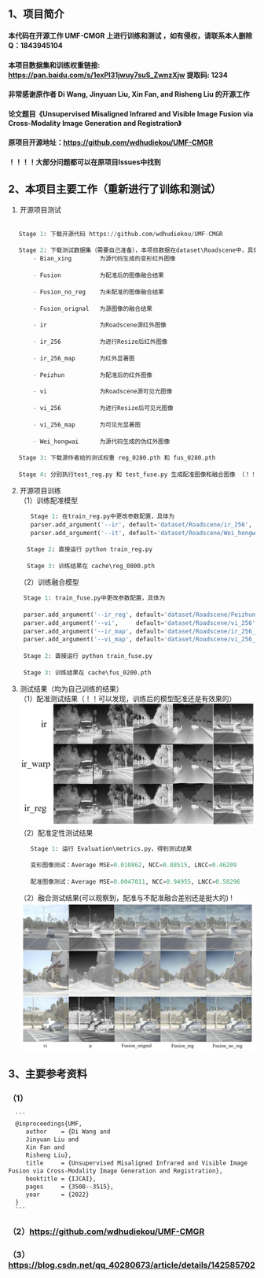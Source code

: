 ## 1、项目简介


#### 本代码在开源工作 UMF-CMGR 上进行训练和测试 ，如有侵权，请联系本人删除 Q：1843945104

####  本项目数据集和训练权重链接: https://pan.baidu.com/s/1exPI31jwuy7suS_ZwnzXjw 提取码: 1234

#### 非常感谢原作者 Di Wang, Jinyuan Liu, Xin Fan, and Risheng Liu  的开源工作

#### 论文题目《Unsupervised Misaligned Infrared and Visible Image Fusion via Cross-Modality Image Generation and Registration》

#### 原项目开源地址：https://github.com/wdhudiekou/UMF-CMGR

#### ！！！！大部分问题都可以在原项目Issues中找到

## 2、本项目主要工作（重新进行了训练和测试）

   1. 开源项目测试
   ```python

      Stage 1: 下载开源代码 https://github.com/wdhudiekou/UMF-CMGR

      Stage 2: 下载测试数据集（需要自己准备），本项目数据在dataset\Roadscene中，具体结构为
          - Bian_xing        为源代码生成的变形红外图像

          - Fusion           为配准后的图像融合结果

          - Fusion_no_reg    为未配准的图像融合结果

          - Fusion_orignal   为源图像的融合结果

          - ir               为Roadscene源红外图像

          - ir_256           为进行Resize后红外图像

          - ir_256_map       为红外显著图

          - Peizhun          为配准后的红外图像

          - vi               为Roadscene源可见光图像

          - vi_256           为进行Resize后可见光图像

          - vi_256_map       为可见光显著图

          - Wei_hongwai      为源代码生成的伪红外图像
      
      Stage 3: 下载源作者给的测试权重 reg_0280.pth 和 fus_0280.pth

      Stage 4: 分别执行test_reg.py 和 test_fuse.py 生成配准图像和融合图像 （！！注意：本项目中给的配准结果和融合结果为自己训练后的权重文件，非原作者给的预训练权重）.
```
   2. 开源项目训练  
        （1）训练配准模型  
        ```python
           Stage 1: 在train_reg.py中更改参数配置，具体为
           parser.add_argument('--ir', default='dataset/Roadscene/ir_256', type=pathlib.Path) # 源红外图像
           parser.add_argument('--it', default='dataset/Roadscene/Wei_hongwai/rgb2ir_paired_Road_edge_pretrained/test_latest/images', type=pathlib.Path) # 伪红外图像

          Stage 2: 直接运行 python train_reg.py

          Stage 3: 训练结果在 cache\reg_0800.pth
       ```

       （2）训练融合模型  
       
         ```python
          Stage 1: train_fuse.py中更改参数配置，具体为

          parser.add_argument('--ir_reg', default='dataset/Roadscene/Peizhun/ir_reg', type=pathlib.Path) # 配准后的红外图像
          parser.add_argument('--vi',     default='dataset/Roadscene/vi_256', type=pathlib.Path) # 源红外图像
          parser.add_argument('--ir_map', default='dataset/Roadscene/ir_256_map', type=pathlib.Path)
          parser.add_argument('--vi_map', default='dataset/Roadscene/vi_256_map', type=pathlib.Path)

          Stage 2: 直接运行 python train_fuse.py

          Stage 3: 训练结果在 cache\fus_0200.pth

         ```

   3. 测试结果（均为自己训练的结果）  
       （1）配准测试结果（！！可以发现，训练后的模型配准还是有效果的）
       ![Fig\peizhun.png](https://github.com/HaodeShi/UMF-CMGR-retrain-and-test/blob/main/Fig/peizhun.png)  
       （2）配准定性测试结果
         ```python
            Stage 1: 运行 Evaluation\metrics.py，得到测试结果

            变形图像测试：Average MSE=0.010862, NCC=0.88515, LNCC=0.46209

            配准图像测试：Average MSE=0.0047011, NCC=0.94955, LNCC=0.58296
         ```

      （2）融合测试结果(可以观察到，配准与不配准融合差别还是挺大的)
       !![Fig\ronghe.png](https://github.com/HaodeShi/UMF-CMGR-retrain-and-test/blob/main/Fig/ronghe.png)  


## 3、主要参考资料  
### （1）
      ```
      @inproceedings{UMF,
         author    = {Di Wang and
         Jinyuan Liu and
         Xin Fan and
         Risheng Liu},
         title     = {Unsupervised Misaligned Infrared and Visible Image Fusion via Cross-Modality Image Generation and Registration},
         booktitle = {IJCAI},
         pages     = {3508--3515},
         year      = {2022}
      }
      ```

### （2）https://github.com/wdhudiekou/UMF-CMGR

### （3）https://blog.csdn.net/qq_40280673/article/details/142585702
